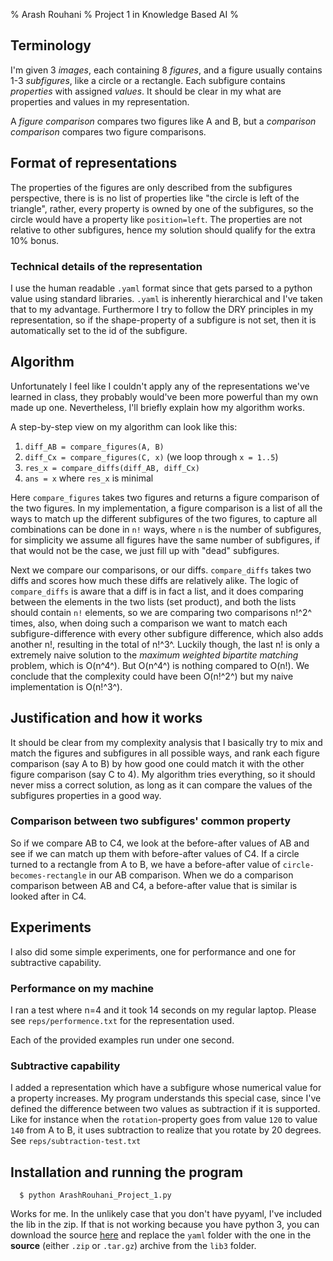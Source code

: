 % Arash Rouhani
% Project 1 in Knowledge Based AI
%

## Terminology

I'm given 3 *images*, each containing 8 *figures*, and a figure usually
contains 1-3 *subfigures*, like a circle or a rectangle. Each subfigure
contains *properties* with assigned *values*. It should be clear in my
what are properties and values in my representation.

A *figure comparison* compares two figures like A and B, but a
*comparison comparison* compares two figure comparisons.

## Format of representations

The properties of the figures are only described from the subfigures
perspective, there is is no list of properties like "the circle is left
of the triangle", rather, every property is owned by one of the
subfigures, so the circle would have a property like `position=left`.
The properties are not relative to other subfigures, hence my solution
should qualify for the extra 10% bonus.

### Technical details of the representation

I use the human readable `.yaml` format since that gets parsed to a
python value using standard libraries. `.yaml` is inherently
hierarchical and I've taken that to my advantage. Furthermore I try to
follow the DRY principles in my representation, so if the shape-property
of a subfigure is not set, then it is automatically set to the id of
the subfigure.

## Algorithm

Unfortunately I feel like I couldn't apply any of the representations
we've learned in class, they probably would've been more powerful than
my own made up one. Nevertheless, I'll briefly explain how my algorithm
works.

A step-by-step view on my algorithm can look like this:

  1. `diff_AB = compare_figures(A, B)`
  2. `diff_Cx = compare_figures(C, x)` (we loop through `x = 1..5`)
  3. `res_x = compare_diffs(diff_AB, diff_Cx)`
  4. `ans = x` where `res_x` is minimal

Here `compare_figures` takes two figures and returns a figure comparison
of the two figures. In my implementation, a figure comparison is a list
of all the ways to match up the different subfigures of the two figures,
to capture all combinations can be done in `n!` ways, where `n` is the
number of subfigures, for simplicity we assume all figures have the same
number of subfigures, if that would not be the case, we just fill up
with "dead" subfigures.

Next we compare our comparisons, or our diffs. `compare_diffs` takes two
diffs and scores how much these diffs are relatively alike. The logic of
`compare_diffs` is aware that a diff is in fact a list, and it does
comparing between the elements in the two lists (set product), and both
the lists should contain `n!` elements, so we are comparing two
comparisons n!^2^ times, also, when doing such a comparison we want to
match each subfigure-difference with every other subfigure difference,
which also adds another n!, resulting in the total of n!^3^. Luckily
though, the last n! is only a extremely naive solution to the *maximum
weighted bipartite matching* problem, which is O(n^4^). But O(n^4^) is nothing
compared to O(n!). We conclude that the complexity could have been
O(n!^2^) but my naive implementation is O(n!^3^).

## Justification and how it works

It should be clear from my complexity analysis that I basically try to
mix and match the figures and subfigures in all possible ways, and rank
each figure comparison (say A to B) by how good one could match it with
the other figure comparison (say C to 4). My algorithm tries everything,
so it should never miss a correct solution, as long as it can compare
the values of the subfigures properties in a good way.

### Comparison between two subfigures' common property

So if we compare AB to C4, we look at the before-after values of AB and
see if we can match up them with before-after values of C4. If a circle
turned to a rectangle from A to B, we have a before-after value of
`circle-becomes-rectangle` in our AB comparison. When we do a
comparison comparison between AB and C4, a before-after value
that is similar is looked after in C4.

## Experiments

I also did some simple experiments, one for performance and one for
subtractive capability.

### Performance on my machine

I ran a test where n=4 and it took 14 seconds on my regular laptop.
Please see `reps/performence.txt` for the representation used.

Each of the provided examples run under one second.

### Subtractive capability

I added a representation which have a subfigure whose numerical value
for a property increases.  My program understands this special case,
since I've defined the difference between two values as subtraction if
it is supported. Like for instance when the `rotation`-property goes
from value `120` to value `140` from A to B, it uses subtraction to
realize that you rotate by 20 degrees.  See
`reps/subtraction-test.txt`

## Installation and running the program

      $ python ArashRouhani_Project_1.py

Works for me. In the unlikely case that you don't have pyyaml, I've
included the lib in the zip. If that is not working because you have
python 3, you can download the source [here] and replace the `yaml`
folder with the one in the **source** (either `.zip` or `.tar.gz`)
archive from the `lib3` folder.

[here]: http://pypi.python.org/pypi/PyYAML
